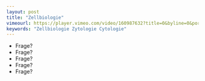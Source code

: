 ```yaml
---
layout: post
title: "Zellbiologie"
vimeourl: https://player.vimeo.com/video/160987632?title=0&byline=0&portrait=0
keywords: "Zellbiologie Zytologie Cytologie"
---
```

- Frage?
- Frage?
- Frage?
- Frage?
- Frage?





